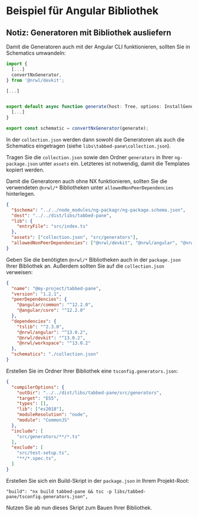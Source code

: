 # Beispiel für Angular Bibliothek

## Notiz: Generatoren mit Bibliothek ausliefern

Damit die Generatoren auch mit der Angular CLI funktionieren, sollten Sie in Schematics umwandeln:

```typescript
import {
  [...]
  convertNxGenerator,
} from '@nrwl/devkit';

[...]


export default async function generate(host: Tree, options: InstallGeneratorSchema) {
  [...]
}

export const schematic = convertNxGenerator(generate);
```

In der ``collection.json`` werden dann sowohl die Generatoren als auch die Schematics eingetragen (siehe ``libs\tabbed-pane\collection.json``).

Tragen Sie die ``collection.json`` sowie den Ordner ``generators`` in Ihrer ``ng-package.json`` unter ``assets`` ein. Letzteres ist notwendig, damit die Templates kopiert werden.

Damit die Generatoren auch ohne NX funktionieren, sollten Sie die verwendeten ``@nrwl/*`` Bibliotheken unter ``allowedNonPeerDependencies`` hinterlegen.

```json
{
  "$schema": "../../node_modules/ng-packagr/ng-package.schema.json",
  "dest": "../../dist/libs/tabbed-pane",
  "lib": {
    "entryFile": "src/index.ts"
  },
  "assets": ["collection.json", "src/generators"],
  "allowedNonPeerDependencies": ["@nrwl/devkit", "@nrwl/angular", "@nrwl/workspace"]
}
```

Geben Sie die benötigten ``@nrwl/*`` Bibliotheken auch in der ``package.json`` Ihrer Bibliothek an. Außerdem sollten Sie auf die ``collection.json`` verweisen:

```json
{
  "name": "@my-project/tabbed-pane",
  "version": "1.2.1",
  "peerDependencies": {
    "@angular/common": "^12.2.0",
    "@angular/core": "^12.2.0"
  },
  "dependencies": {
    "tslib": "^2.3.0",
    "@nrwl/angular": "^13.0.2",
    "@nrwl/devkit": "^13.0.2",
    "@nrwl/workspace": "^13.0.2"
  },
  "schematics": "./collection.json"
}
```

Erstellen Sie im Ordner Ihrer Bibliothek eine ``tsconfig.generators.json``:

```json
{
  "compilerOptions": {
    "outDir": "../../dist/libs/tabbed-pane/src/generators",
    "target": "ES5",
    "types": [],
    "lib": ["es2018"],
    "moduleResolution": "node",
    "module": "CommonJS"
  },
  "include": [
    "src/generators/**/*.ts"
  ],
  "exclude": [
    "src/test-setup.ts",
    "**/*.spec.ts",
  ]
}
```

Erstellen Sie sich ein Build-Skript in der ``package.json`` in Ihrem Projekt-Root:

```
"build": "nx build tabbed-pane && tsc -p libs/tabbed-pane/tsconfig.generators.json",
```

Nutzen Sie ab nun dieses Skript zum Bauen Ihrer Bibliothek.


